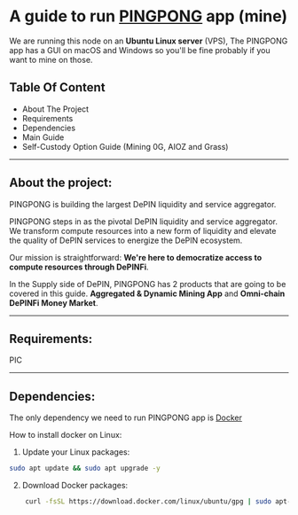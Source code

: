 
# A guide to run [PINGPONG](https://www.pingpong.build/) app (mine)

 
 We are running this node on an **Ubuntu Linux server** (VPS), The PINGPONG app has a GUI on macOS and Windows so you'll be fine probably if you want to mine on those.

## Table Of Content


+ About The Project
+ Requirements
+ Dependencies
+ Main Guide
+ Self-Custody Option Guide (Mining 0G, AIOZ and Grass)


---


## About the project: 

PINGPONG is building the largest DePIN liquidity and service aggregator.


 PINGPONG steps in as the pivotal DePIN liquidity and service aggregator. We transform compute resources into a new form of liquidity and elevate the quality of DePIN services to energize the DePIN ecosystem.


Our mission is straightforward: **We're here to democratize access to compute resources through DePINFi**.


 In the Supply side of DePIN, PINGPONG has 2 products that are going to be covered in this guide. **Aggregated & Dynamic Mining App** and **Omni-chain DePINFi Money Market**.


---


## Requirements:

PIC


---


## Dependencies:


 The only dependency we need to run PINGPONG app is [Docker](https://www.docker.com/)

 
 How to install docker on Linux:

1. Update your Linux packages:

```bash
sudo apt update && sudo apt upgrade -y
```


2. Download Docker packages:

```bash
	curl -fsSL https://download.docker.com/linux/ubuntu/gpg | sudo apt-key add -
```


